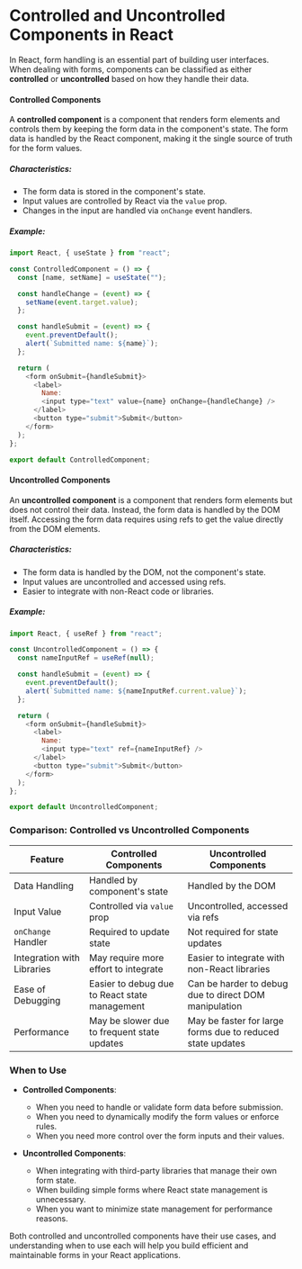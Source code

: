 # Controlled and Uncontrolled Components in React

In React, form handling is an essential part of building user interfaces. When dealing with forms, components can be classified as either **controlled** or **uncontrolled** based on how they handle their data.

#### Controlled Components

A **controlled component** is a component that renders form elements and controls them by keeping the form data in the component's state. The form data is handled by the React component, making it the single source of truth for the form values.

##### Characteristics:

- The form data is stored in the component's state.
- Input values are controlled by React via the `value` prop.
- Changes in the input are handled via `onChange` event handlers.

##### Example:

```javascript
import React, { useState } from "react";

const ControlledComponent = () => {
  const [name, setName] = useState("");

  const handleChange = (event) => {
    setName(event.target.value);
  };

  const handleSubmit = (event) => {
    event.preventDefault();
    alert(`Submitted name: ${name}`);
  };

  return (
    <form onSubmit={handleSubmit}>
      <label>
        Name:
        <input type="text" value={name} onChange={handleChange} />
      </label>
      <button type="submit">Submit</button>
    </form>
  );
};

export default ControlledComponent;
```

#### Uncontrolled Components

An **uncontrolled component** is a component that renders form elements but does not control their data. Instead, the form data is handled by the DOM itself. Accessing the form data requires using refs to get the value directly from the DOM elements.

##### Characteristics:

- The form data is handled by the DOM, not the component's state.
- Input values are uncontrolled and accessed using refs.
- Easier to integrate with non-React code or libraries.

##### Example:

```javascript
import React, { useRef } from "react";

const UncontrolledComponent = () => {
  const nameInputRef = useRef(null);

  const handleSubmit = (event) => {
    event.preventDefault();
    alert(`Submitted name: ${nameInputRef.current.value}`);
  };

  return (
    <form onSubmit={handleSubmit}>
      <label>
        Name:
        <input type="text" ref={nameInputRef} />
      </label>
      <button type="submit">Submit</button>
    </form>
  );
};

export default UncontrolledComponent;
```

### Comparison: Controlled vs Uncontrolled Components

| Feature                    | Controlled Components                         | Uncontrolled Components                                    |
| -------------------------- | --------------------------------------------- | ---------------------------------------------------------- |
| Data Handling              | Handled by component's state                  | Handled by the DOM                                         |
| Input Value                | Controlled via `value` prop                   | Uncontrolled, accessed via refs                            |
| `onChange` Handler         | Required to update state                      | Not required for state updates                             |
| Integration with Libraries | May require more effort to integrate          | Easier to integrate with non-React libraries               |
| Ease of Debugging          | Easier to debug due to React state management | Can be harder to debug due to direct DOM manipulation      |
| Performance                | May be slower due to frequent state updates   | May be faster for large forms due to reduced state updates |

### When to Use

- **Controlled Components**:

  - When you need to handle or validate form data before submission.
  - When you need to dynamically modify the form values or enforce rules.
  - When you need more control over the form inputs and their values.

- **Uncontrolled Components**:
  - When integrating with third-party libraries that manage their own form state.
  - When building simple forms where React state management is unnecessary.
  - When you want to minimize state management for performance reasons.

Both controlled and uncontrolled components have their use cases, and understanding when to use each will help you build efficient and maintainable forms in your React applications.
